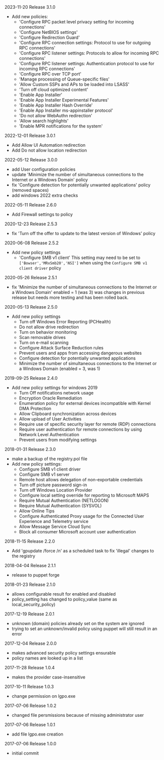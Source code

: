 2023-11-20 Release 3.1.0
- Add new policies:
  - 'Configure RPC packet level privacy setting for incoming connections'
  - 'Configure NetBIOS settings'
  - 'Configure Redirection Guard'
  - 'Configure RPC connection settings: Protocol to use for outgoing RPC connections'
  - 'Configure RPC listener settings: Protocols to allow for incoming RPC connections'
  - 'Configure RPC listener settings: Authentication protocol to use for incoming RPC connections'
  - 'Configure RPC over TCP port'
  - 'Manage processing of Queue-specific files'
  - 'Allow Custom SSPs and APs to be loaded into LSASS'
  - 'Turn off cloud optimized content'
  - 'Enable App Installer'
  - 'Enable App Installer Experimental Features'
  - 'Enable App Installer Hash Override'
  - 'Enable App Installer ms-appinstaller protocol'
  - 'Do not allow WebAuthn redirection'
  - 'Allow search highlights'
  - 'Enable MPR notifications for the system'

2022-12-01 Release 3.0.1
- Add Allow UI Automation redirection
- Add Do not allow location redirection

2022-05-12 Release 3.0.0
- add User configuration policies
- update 'Minimize the number of simultaneous connections to the Internet or a Windows Domain' policy 
- fix 'Configure detection for potentially unwanted applications' policy (removed spaces)
- add windows 2022 extra checks

2022-05-11 Release 2.6.0
- Add Firewall settings to policy

2020-12-23 Release 2.5.3
- fix 'Turn off the offer to update to the latest version of Windows' policy

2020-06-08 Release 2.5.2
- Add new policy settings
  - 'Configure SMB v1 client'
This setting may need to be set to `['Bowser','MRxSmb20','NSI']` when using the `Configure SMB v1 client driver` policy

2020-05-26 Release 2.5.1
- fix 'Minimize the number of simultaneous connections to the Internet or a Windows Domain'
  enabled = 1 (was 3)
  was changes in previous release but needs more testing and has been rolled back.

2020-05-13 Release 2.5.0
- Add new policy settings
  - Turn off Windows Error Reporting (PCHealth)
  - Do not allow drive redirection
  - Turn on behavior monitoring
  - Scan removable drives
  - Turn on e-mail scanning
  - Configure Attack Surface Reduction rules
  - Prevent users and apps from accessing dangerous websites
  - Configure detection for potentially unwanted applications
  - Minimize the number of simultaneous connections to the Internet or a Windows Domain (enabled = 3, was 1)

2019-09-25 Release 2.4.0
- Add new policy settings for windows 2019
  - Turn Off notifications network usage
  - Encryption Oracle Remediation
  - Enumeration policy for external devices incompatible with Kernel DMA Protection
  - Allow Clipboard synchronization across devices
  - Allow upload of User Activities
  - Require use of specific security layer for remote (RDP) connections
  - Require user authentication for remote connections by using Network Level Authentication
  - Prevent users from modifying settings

2018-01-31 Release 2.3.0
- make a backup of the registry.pol file
- Add new policy settings:
  - Configure SMB v1 client driver
  - Configure SMB v1 server
  - Remote host allows delegation of non-exportable credentials
  - Turn off picture password sign-in
  - Turn off Windows Location Provider
  - Configure local setting override for reporting to Microsoft MAPS
  - Require Mutual Authentication (NETLOGON)
  - Require Mutual Authentication (SYSVOL)
  - Allow Online Tips
  - Configure Authenticated Proxy usage for the Connected User Experience and Telemetry service
  - Allow Message Service Cloud Sync
  - Block all consumer Microsoft account user authentication

2018-11-15 Release 2.2.0
- Add 'gpupdate /force /n' as a scheduled task to fix 'illegal' changes to the registry

2018-04-04 Release 2.1.1
- release to puppet forge

2018-01-23 Release 2.1.0
- allows configurable result for enabled and disabled
- policy_setting has changed to policy_value (same as local_security_policy)

2017-12-19 Release 2.0.1
- unknown (domain) policies already set on the system are ignored
- trying to set an unknown/invalid policy using puppet will still result in an error

2017-12-04 Release 2.0.0
- makes advanced security policy settings ensurable
- policy names are looked up in a list

2017-11-28 Release 1.0.4
- makes the provider case-insensitive

2017-10-11 Release 1.0.3
- change permission on lgpo.exe

2017-07-06 Release 1.0.2
- changed file persmissions because of missing administrator user

2017-07-06 Release 1.0.1
- add file lgpo.exe creation

2017-07-06 Release 1.0.0
- initial commit
